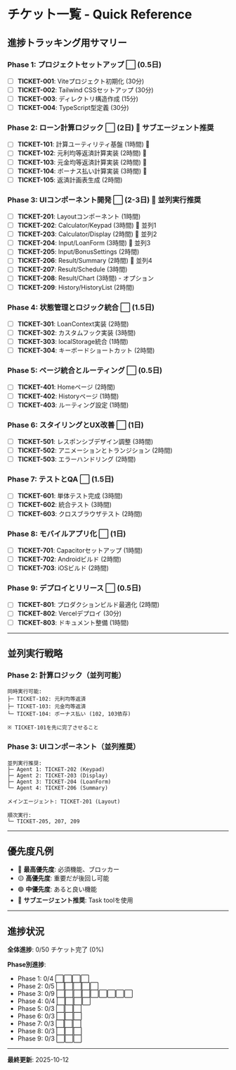# チケット一覧 - Quick Reference

## 進捗トラッキング用サマリー

### Phase 1: プロジェクトセットアップ ⬜ (0.5日)
- [ ] **TICKET-001**: Viteプロジェクト初期化 (30分)
- [ ] **TICKET-002**: Tailwind CSSセットアップ (30分)
- [ ] **TICKET-003**: ディレクトリ構造作成 (15分)
- [ ] **TICKET-004**: TypeScript型定義 (30分)

### Phase 2: ローン計算ロジック ⬜ (2日) 🤖 サブエージェント推奨
- [ ] **TICKET-101**: 計算ユーティリティ基盤 (1時間) 🤖
- [ ] **TICKET-102**: 元利均等返済計算実装 (2時間) 🤖
- [ ] **TICKET-103**: 元金均等返済計算実装 (2時間) 🤖
- [ ] **TICKET-104**: ボーナス払い計算実装 (3時間) 🤖
- [ ] **TICKET-105**: 返済計画表生成 (2時間)

### Phase 3: UIコンポーネント開発 ⬜ (2-3日) 🤖 並列実行推奨
- [ ] **TICKET-201**: Layoutコンポーネント (1時間)
- [ ] **TICKET-202**: Calculator/Keypad (3時間) 🤖 並列1
- [ ] **TICKET-203**: Calculator/Display (2時間) 🤖 並列2
- [ ] **TICKET-204**: Input/LoanForm (3時間) 🤖 並列3
- [ ] **TICKET-205**: Input/BonusSettings (2時間)
- [ ] **TICKET-206**: Result/Summary (2時間) 🤖 並列4
- [ ] **TICKET-207**: Result/Schedule (3時間)
- [ ] **TICKET-208**: Result/Chart (3時間) - オプション
- [ ] **TICKET-209**: History/HistoryList (2時間)

### Phase 4: 状態管理とロジック統合 ⬜ (1.5日)
- [ ] **TICKET-301**: LoanContext実装 (2時間)
- [ ] **TICKET-302**: カスタムフック実装 (3時間)
- [ ] **TICKET-303**: localStorage統合 (1時間)
- [ ] **TICKET-304**: キーボードショートカット (2時間)

### Phase 5: ページ統合とルーティング ⬜ (0.5日)
- [ ] **TICKET-401**: Homeページ (2時間)
- [ ] **TICKET-402**: Historyページ (1時間)
- [ ] **TICKET-403**: ルーティング設定 (1時間)

### Phase 6: スタイリングとUX改善 ⬜ (1日)
- [ ] **TICKET-501**: レスポンシブデザイン調整 (3時間)
- [ ] **TICKET-502**: アニメーションとトランジション (2時間)
- [ ] **TICKET-503**: エラーハンドリング (2時間)

### Phase 7: テストとQA ⬜ (1.5日)
- [ ] **TICKET-601**: 単体テスト完成 (3時間)
- [ ] **TICKET-602**: 統合テスト (3時間)
- [ ] **TICKET-603**: クロスブラウザテスト (2時間)

### Phase 8: モバイルアプリ化 ⬜ (1日)
- [ ] **TICKET-701**: Capacitorセットアップ (1時間)
- [ ] **TICKET-702**: Androidビルド (2時間)
- [ ] **TICKET-703**: iOSビルド (2時間)

### Phase 9: デプロイとリリース ⬜ (0.5日)
- [ ] **TICKET-801**: プロダクションビルド最適化 (2時間)
- [ ] **TICKET-802**: Vercelデプロイ (30分)
- [ ] **TICKET-803**: ドキュメント整備 (1時間)

---

## 並列実行戦略

### Phase 2: 計算ロジック（並列可能）
```
同時実行可能:
├─ TICKET-102: 元利均等返済
├─ TICKET-103: 元金均等返済
└─ TICKET-104: ボーナス払い (102, 103依存)

※ TICKET-101を先に完了させること
```

### Phase 3: UIコンポーネント（並列推奨）
```
並列実行推奨:
├─ Agent 1: TICKET-202 (Keypad)
├─ Agent 2: TICKET-203 (Display)
├─ Agent 3: TICKET-204 (LoanForm)
└─ Agent 4: TICKET-206 (Summary)

メインエージェント: TICKET-201 (Layout)

順次実行:
└─ TICKET-205, 207, 209
```

---

## 優先度凡例

- 🔴 **最高優先度**: 必須機能、ブロッカー
- 🟡 **高優先度**: 重要だが後回し可能
- 🟢 **中優先度**: あると良い機能
- 🤖 **サブエージェント推奨**: Task toolを使用

---

## 進捗状況

**全体進捗**: 0/50 チケット完了 (0%)

**Phase別進捗**:
- Phase 1: 0/4 ⬜⬜⬜⬜
- Phase 2: 0/5 ⬜⬜⬜⬜⬜
- Phase 3: 0/9 ⬜⬜⬜⬜⬜⬜⬜⬜⬜
- Phase 4: 0/4 ⬜⬜⬜⬜
- Phase 5: 0/3 ⬜⬜⬜
- Phase 6: 0/3 ⬜⬜⬜
- Phase 7: 0/3 ⬜⬜⬜
- Phase 8: 0/3 ⬜⬜⬜
- Phase 9: 0/3 ⬜⬜⬜

---

**最終更新**: 2025-10-12

